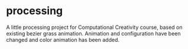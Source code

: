 # processing
A little processing project for Computational Creativity course, based on existing bezier grass animation. Animation and configuration have been changed and color animation has been added. 
